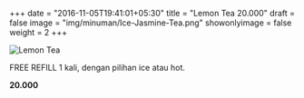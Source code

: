 +++
date = "2016-11-05T19:41:01+05:30"
title = "Lemon Tea 20.000"
draft = false
image = "img/minuman/Ice-Jasmine-Tea.png"
showonlyimage = false
weight = 2
+++

![Lemon Tea][1]

FREE REFILL 1 kali, dengan pilihan ice atau hot.

**20.000**

[1]: /img/minuman/Ice-Jasmine-Tea.png